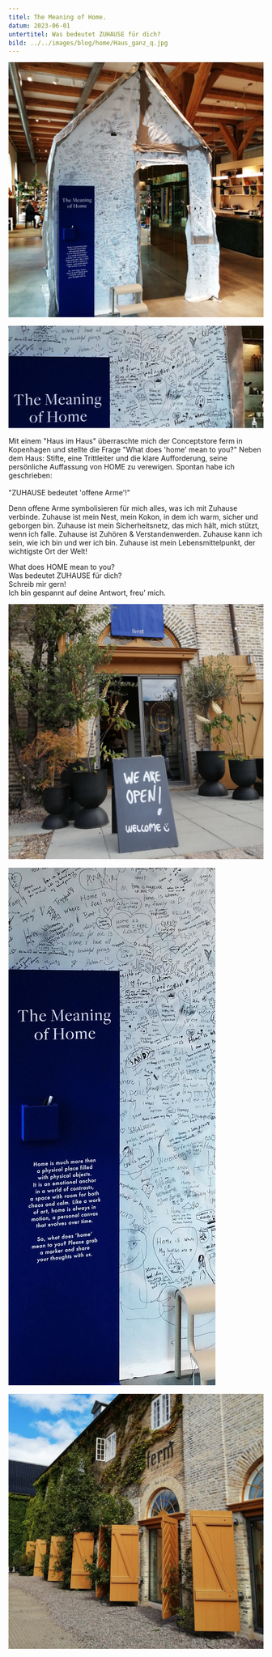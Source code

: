 ```yaml
---
titel: The Meaning of Home.
datum: 2023-06-01
untertitel: Was bedeutet ZUHAUSE für dich?
bild: ../../images/blog/home/Haus_ganz_q.jpg
---
```


![Haus ganz](../../images/blog/home/Haus_ganz_q.jpg)

![Überschrift](../../images/blog/home/Ueberschrift_final_2-5h.jpg)

Mit einem "Haus im Haus" überraschte mich der Conceptstore ferm in Kopenhagen und stellte die Frage "What does 'home' mean to you?" Neben dem Haus: Stifte, eine Trittleiter und die klare Aufforderung, seine persönliche Auffassung von HOME zu verewigen. Spontan habe ich geschrieben:<br>
<br>
"ZUHAUSE bedeutet 'offene Arme'!"

Denn offene Arme symbolisieren für mich alles, was ich mit Zuhause verbinde.
Zuhause ist mein Nest, mein Kokon, in dem ich warm, sicher und geborgen bin.
Zuhause ist mein Sicherheitsnetz, das mich hält, mich stützt, wenn ich falle.
Zuhause ist Zuhören & Verstandenwerden.
Zuhause kann ich sein, wie ich bin und wer ich bin.
Zuhause ist mein Lebensmittelpunkt, der wichtigste Ort der Welt!

What does HOME mean to you?<br> Was bedeutet ZUHAUSE für dich?<br>
Schreib mir gern!<br> Ich bin gespannt auf deine Antwort, freu' mich.

![We Are Open](../../images/blog/home/WeAreOpoen_q.jpg)

![The Meaning of Home](../../images/blog/home/TheMeaningOfHome_gross_2-5v.jpg)

![Tore](../../images/blog/home/Tore_q.jpg)
